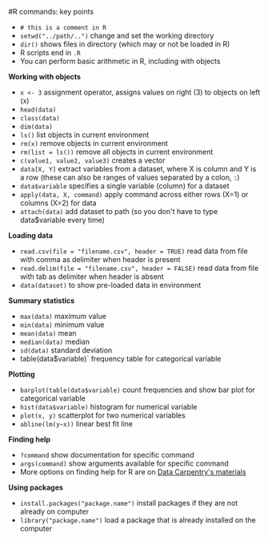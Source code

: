 #R commands: key points

* `# this is a comment in R`
* `setwd("../path/..")` change and set the working directory
* `dir()` shows files in directory (which may or not be loaded in R)
* R scripts end in `.R`
* You can perform basic arithmetic in R, including with objects

**Working with objects**
* `x <- 3` assignment operator, assigns values on right (3) to objects on left (x)
* `head(data)`
* `class(data)`
* `dim(data)`
* `ls()` list objects in current environment
* `rm(x)` remove objects in current environment
* `rm(list = ls())` remove all objects in current environment
* `c(value1, value2, value3)` creates a vector
* `data[X, Y]` extract variables from a dataset, where X is column and Y is a row (these can also be ranges of values separated by a colon, `:`)
* `data$variable` specifies a single variable (column) for a dataset 
* `apply(data, X, command)` apply command across either rows (X=1) or columns (X=2) for data
* `attach(data)` add dataset to path (so you don't have to type data$variable every time)

**Loading data**
* `read.csv(file = "filename.csv", header = TRUE)` read data from file with comma as delimiter when header is present
* `read.delim(file = "filename.csv", header = FALSE)` read data from file with tab as delimiter when header is absent
* `data(dataset)` to show pre-loaded data in environment

**Summary statistics**
* `max(data)` maximum value
* `min(data)` minimum value
* `mean(data)` mean 
* `median(data)` median 
* `sd(data)` standard deviation
* table(data$variable)` frequency table for categorical variable

**Plotting**
* `barplot(table(data$variable)` count frequencies and show bar plot for categorical variable
* `hist(data$variable)` histogram for numerical variable
* `plot(x, y)` scatterplot for two numerical variables
* `abline(lm(y~x))` linear best fit line

**Finding help**
* `?command` show documentation for specific command
* `args(command)`	show arguments available for specific command
* More options on finding help for R are on [Data Carpentry's materials](https://github.com/datacarpentry/datacarpentry/blob/master/lessons/R/00-before-we-start.Rmd)

**Using packages**
* `install.packages("package.name")` install packages if they are not already on computer
* `library("package.name")` load a package that is already installed on the computer
